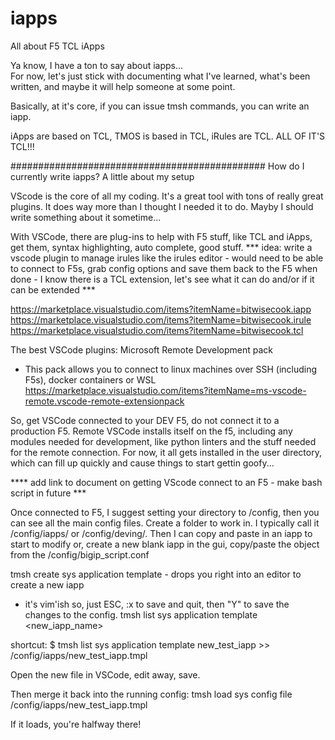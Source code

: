 # iapps
All about F5 TCL iApps

Ya know, I have a ton to say about iapps...  
For now, let's just stick with documenting what I've learned, what's been written, and maybe it will help someone at some point.

Basically, at it's core, if you can issue tmsh commands, you can write an iapp.


iApps are based on TCL, TMOS is based in TCL, iRules are TCL.  ALL OF IT'S TCL!!!

##############################################
How do I currently write iapps?  A little about my setup

VScode is the core of all my coding.  It's a great tool with tons of really great plugins.  It does way more than I thought I needed it to do.  Mayby I should write something about it sometime...

With VSCode, there are plug-ins to help with F5 stuff, like TCL and iApps, get them, syntax highlighting, auto complete, good stuff.
*** idea: write a vscode plugin to manage irules like the irules editor - would need to be able to connect to F5s, grab config options and save them back to the F5 when done - I know there is a TCL extension, let's see what it can do and/or if it can be extended ***

https://marketplace.visualstudio.com/items?itemName=bitwisecook.iapp
https://marketplace.visualstudio.com/items?itemName=bitwisecook.irule
https://marketplace.visualstudio.com/items?itemName=bitwisecook.tcl

The best VSCode plugins:  Microsoft Remote Development pack
 - This pack allows you to connect to linux machines over SSH (including F5s), docker containers or WSL
 https://marketplace.visualstudio.com/items?itemName=ms-vscode-remote.vscode-remote-extensionpack
 
 So, get VSCode connected to your DEV F5, do not connect it to a production F5.  Remote VSCode installs itself on the f5, including any modules needed for development, like python linters and the stuff needed for the remote connection.  For now, it all gets installed in the user directory, which can fill up quickly and cause things to start gettin goofy...
 
 **** add link to document on getting VScode connect to an F5 - make bash script in future ***
 
 Once connected to F5, I suggest setting your directory to /config, then you can see all the main config files.  Create a folder to work in.  I typically call it /config/iapps/  or /config/deving/.  Then I can copy and paste in an iapp to start to modify or, create a new blank iapp in the gui, copy/paste the object from the /config/bigip_script.conf
 
 tmsh create sys application template <name> - drops you right into an editor to create a new iapp
  - it's vim'ish so, just ESC, :x to save and quit, then "Y" to save the changes to the config.
 tmsh list sys application template <new_iapp_name>
 
shortcut:  $ tmsh list sys application template new_test_iapp >> /config/iapps/new_test_iapp.tmpl

Open the new file in VSCode, edit away, save.

Then merge it back into the running config:  tmsh load sys config file /config/iapps/new_test_iapp.tmpl

If it loads, you're halfway there!

